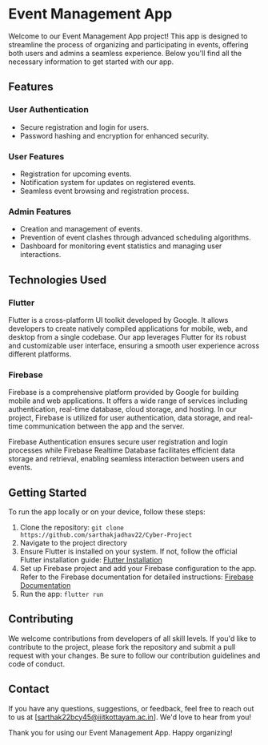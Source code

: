 # Event Management App

Welcome to our Event Management App project! This app is designed to streamline the process of organizing and participating in events, offering both users and admins a seamless experience. Below you'll find all the necessary information to get started with our app.

## Features

### User Authentication
- Secure registration and login for users.
- Password hashing and encryption for enhanced security.

### User Features
- Registration for upcoming events.
- Notification system for updates on registered events.
- Seamless event browsing and registration process.

### Admin Features
- Creation and management of events.
- Prevention of event clashes through advanced scheduling algorithms.
- Dashboard for monitoring event statistics and managing user interactions.

## Technologies Used

### Flutter
Flutter is a cross-platform UI toolkit developed by Google. It allows developers to create natively compiled applications for mobile, web, and desktop from a single codebase. Our app leverages Flutter for its robust and customizable user interface, ensuring a smooth user experience across different platforms.

### Firebase
Firebase is a comprehensive platform provided by Google for building mobile and web applications. It offers a wide range of services including authentication, real-time database, cloud storage, and hosting. In our project, Firebase is utilized for user authentication, data storage, and real-time communication between the app and the server. 

Firebase Authentication ensures secure user registration and login processes while Firebase Realtime Database facilitates efficient data storage and retrieval, enabling seamless interaction between users and events.

## Getting Started

To run the app locally or on your device, follow these steps:

1. Clone the repository: `git clone https://github.com/sarthakjadhav22/Cyber-Project`
2. Navigate to the project directory
3. Ensure Flutter is installed on your system. If not, follow the official Flutter installation guide: [Flutter Installation](https://flutter.dev/docs/get-started/install)
4. Set up Firebase project and add your Firebase configuration to the app. Refer to the Firebase documentation for detailed instructions: [Firebase Documentation](https://firebase.google.com/docs)
5. Run the app: `flutter run`

## Contributing

We welcome contributions from developers of all skill levels. If you'd like to contribute to the project, please fork the repository and submit a pull request with your changes. Be sure to follow our contribution guidelines and code of conduct.

## Contact

If you have any questions, suggestions, or feedback, feel free to reach out to us at [sarthak22bcy45@iiitkottayam.ac.in]. We'd love to hear from you!

Thank you for using our Event Management App. Happy organizing!
